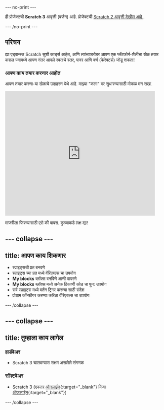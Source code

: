 \--- no-print \---

ही प्रोजेक्टची **Scratch 3** आवृत्ती (वर्ज़न) आहे. प्रोजेक्टची [ Scratch 2 आवृत्ती देखील आहे ](https://projects.raspberrypi.org/en/projects/cd-advanced-scratch-sushi-scratch2).

\--- /no-print \---

## परिचय

ह्या एड्वान्स्ड Scratch सुशी कार्ड्स आहेत, आणि त्यांच्याबरोबर आपण एक प्लॅटफोर्म-शैलीचा खेळ तयार कराल ज्यामध्ये आपण नंतर आपले स्वतःचे स्तर, पावर आणि वर्ण (केरेक्टर्स) जोडू शकता!

### आपण काय तयार करणार आहोत

आपण तयार करणा-या खेळाचे उदाहरण येथे आहे. माझ्या "कला" वर सुधारण्यासाठी मोकळ मन राखा.

<div class="scratch-preview">
  <iframe allowtransparency="true" width="485" height="402" src="https://scratch.mit.edu/projects/embed/454114430/?autostart=false" frameborder="0"></iframe>
</div>

मांजरीला फिरण्यासाठी एरो की वापरा. कुत्र्याकडे लक्ष द्या!

## \--- collapse \---

## title: आपण काय शिकणार

+ स्प्राइट्सची प्रत बनवणे
+ स्प्राइट्स च्या प्रत मध्ये वॅरिएबल्स चा उपयोग
+ **My blocks** ब्लॉक्स बनविणे आणी वापरणे
+ **My blocks** ब्लॉक्स मध्ये अनेक ठिकाणी कोड चा पुन: उपयोग
+ सर्व स्प्राइट्स मध्ये वर्तन ट्रिगर करण्या साठी संदेश
+ प्रोग्राम कॉन्फीगर करण्या करिता वॅरिएबल्स चा उपयोग

\--- /collapse \---

## \--- collapse \---

## title: तुम्हाला काय लागेल

### हार्डवेअर

+ Scratch 3 चालवण्यास सक्षम असलेले संगणक

### सॉफ्टवेअर

+ Scratch 3 (एकतर [ऑनलाईन](https://scratch.mit.edu/projects/editor/){:target="_blank"} किंवा [ऑफलाईन](https://scratch.mit.edu/download/){:target="_blank"})

\--- /collapse \---